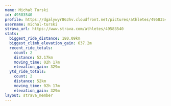 ```yaml
---
name: Michał Turski
id: 49583540
profile: https://dgalywyr863hv.cloudfront.net/pictures/athletes/49583540/14729338/2/large.jpg
username: michal-turski
strava_url: https://www.strava.com/athletes/49583540
stats:
  biggest_ride_distance: 180.09km
  biggest_climb_elevation_gain: 637.2m
  recent_ride_totals:
    count: 2
    distance: 52.17km
    moving_time: 02h 17m
    elevation_gain: 329m
  ytd_ride_totals:
    count: 2
    distance: 52km
    moving_time: 02h 17m
    elevation_gain: 329m
layout: strava_member
--- 
```

